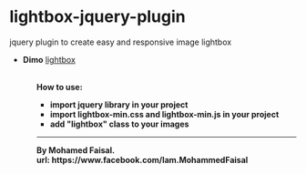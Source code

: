 # lightbox-jquery-plugin
jquery plugin to create easy and responsive image lightbox 

<ul>
  <li><strong>Dimo</strong> <a href="https://codepen.io/mohamedfesal/full/JMQQJM/">lightbox</a></li> 
 <ul>
   <br><b>
   <strong>How to use:<strong>
     <ul>
     <li>import jquery library in your project</li>
     <li>import lightbox-min.css and lightbox-min.js in your project</li>
     <li>add "lightbox" class to your images</li>
     </ul>
   <hr>
   <strong>By</strong>  Mohamed Faisal.
   <br>
<strong> url:</strong> https://www.facebook.com/Iam.MohammedFaisal

